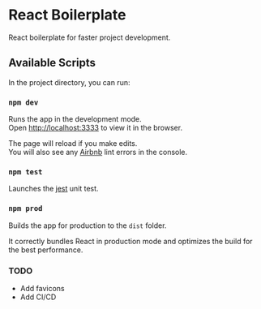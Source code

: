 # React Boilerplate

React boilerplate for faster project development.

## Available Scripts

In the project directory, you can run:

### `npm dev`

Runs the app in the development mode.<br>
Open [http://localhost:3333](http://localhost:3333) to view it in the browser.

The page will reload if you make edits.<br>
You will also see any [Airbnb](https://www.npmjs.com/package/eslint-config-airbnb) lint errors in the console.

### `npm test`

Launches the [jest](https://jestjs.io/) unit test.

### `npm prod`

Builds the app for production to the `dist` folder.

It correctly bundles React in production mode and optimizes the build for the best performance.

### TODO
* Add favicons
* Add CI/CD
